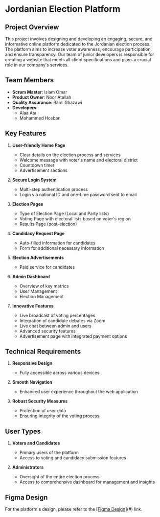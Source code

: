 # Jordanian Election Platform

## Project Overview
This project involves designing and developing an engaging, secure, and informative online platform dedicated to the Jordanian election process. The platform aims to increase voter awareness, encourage participation, and ensure transparency. Our team of junior developers is responsible for creating a website that meets all client specifications and plays a crucial role in our company's services.

## Team Members
- **Scrum Master**: Islam Omar
- **Product Owner**: Noor Atallah
- **Quality Assurance**: Rami Ghazawi
- **Developers**:
  - Alaa Ata
  - Mohammed Hosban

## Key Features
1. **User-friendly Home Page**
   - Clear details on the election process and services
   - Welcome message with voter's name and electoral district
   - Countdown timer
   - Advertisement sections

2. **Secure Login System**
   - Multi-step authentication process
   - Login via national ID and one-time password sent to email

3. **Election Pages**
   - Type of Election Page (Local and Party lists)
   - Voting Page with electoral lists based on voter's region
   - Results Page (post-election)

4. **Candidacy Request Page**
   - Auto-filled information for candidates
   - Form for additional necessary information

5. **Election Advertisements**
   - Paid service for candidates

6. **Admin Dashboard**
   - Overview of key metrics
   - User Management
   - Election Management

7. **Innovative Features**
   - Live broadcast of voting percentages
   - Integration of candidate debates via Zoom
   - Live chat between admin and users
   - Advanced security features
   - Advertisement page with integrated payment options

## Technical Requirements
1. **Responsive Design**
   - Fully accessible across various devices

2. **Smooth Navigation**
   - Enhanced user experience throughout the web application

3. **Robust Security Measures**
   - Protection of user data
   - Ensuring integrity of the voting process

## User Types
1. **Voters and Candidates**
   - Primary users of the platform
   - Access to voting and candidacy submission features

2. **Administrators**
   - Oversight of the entire election process
   - Access to comprehensive dashboard for management and insights

## Figma Design
For the platform's design, please refer to the [[Figma Design](https://www.figma.com/design/6jZgq5IUd5LF7vMEMh0yZg/Election?node-id=0-1&t=004VbYmvOOIaJ9M9-0)](#) link.
